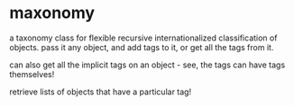 maxonomy
========

a taxonomy class for flexible recursive internationalized classification of objects. pass it any object, and add tags to it, or get all the tags from it.

can also get all the implicit tags on an object - see, the tags can have tags themselves!

retrieve lists of objects that have a particular tag!